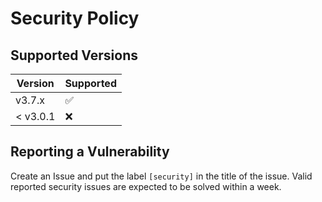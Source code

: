 # Security Policy

## Supported Versions

| Version  | Supported          |
| -------- | ------------------ |
| v3.7.x   | :white_check_mark: |
| < v3.0.1 | :x:                |

## Reporting a Vulnerability

Create an Issue and put the label `[security]` in the title of the issue.
Valid reported security issues are expected to be solved within a week.
